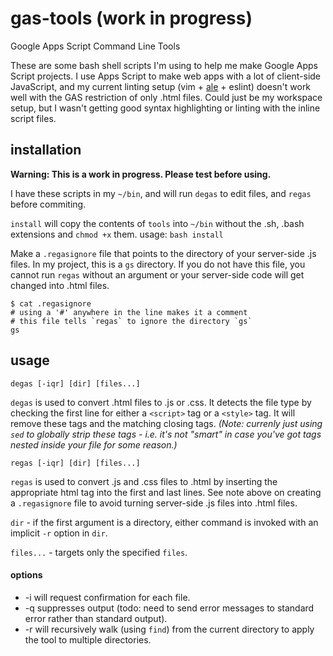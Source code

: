 # gas-tools (work in progress)
Google Apps Script Command Line Tools

These are some bash shell scripts I'm using to help me make Google Apps Script projects.
I use Apps Script to make web apps with a lot of client-side JavaScript, and my current linting setup (vim + [ale](https://github.com/w0rp/ale) + eslint) doesn't work well with the GAS restriction of only .html files.
Could just be my workspace setup, but I wasn't getting good syntax highlighting or linting with the inline script files.

## installation
**Warning: This is a work in progress.  Please test before using.**

I have these scripts in my `~/bin`, and will run `degas` to edit files, and `regas` before commiting.

`install` will copy the contents of `tools` into `~/bin` without the .sh, .bash extensions and `chmod +x` them.
usage: `bash install`

Make a `.regasignore` file that points to the directory of your server-side .js files.  In my project, this is a `gs` directory.  If you do not have this file, you cannot run `regas` without an argument or your server-side code will get changed into .html files.

```
$ cat .regasignore
# using a '#' anywhere in the line makes it a comment
# this file tells `regas` to ignore the directory `gs`
gs
```

## usage
`degas [-iqr] [dir] [files...]`

`degas` is used to convert .html files to .js or .css.  It detects the file type by checking the first line for either a `<script>` tag or a `<style>` tag.  It will remove these tags and the matching closing tags.  *(Note: currenly just using `sed` to globally strip these tags - i.e. it's not "smart" in case you've got tags nested inside your file for some reason.)*

`regas [-iqr] [dir] [files...]`

`regas` is used to convert .js and .css files to .html by inserting the appropriate html tag into the first and last lines.  See note above on creating a `.regasignore` file to avoid turning server-side .js files into .html files.

`dir` - if the first argument is a directory, either command is invoked with an implicit `-r` option in `dir`.

`files...` - targets only the specified `files`.

#### options
* -i will request confirmation for each file.
* -q suppresses output (todo: need to send error messages to standard error rather than standard output).
* -r will recursively walk (using `find`) from the current directory to apply the tool to multiple directories.
